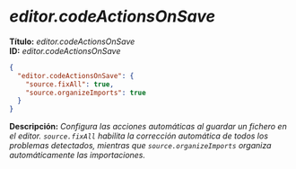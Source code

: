 <!-- Autor: Daniel Benjamin Perez Morales -->
<!-- GitHub: https://github.com/DanielBenjaminPerezMoralesDev13 -->
<!-- GitLab: https://gitlab.com/DanielBenjaminPerezMoralesDev13 -->
<!-- Correo electrónico: danielperezdev@proton.me -->

# ***editor.codeActionsOnSave***

**Título:** *editor.codeActionsOnSave*  
**ID:** *editor.codeActionsOnSave*

```json
{
  "editor.codeActionsOnSave": {
    "source.fixAll": true,
    "source.organizeImports": true
  }
}
```

**Descripción:** *Configura las acciones automáticas al guardar un fichero en el editor. `source.fixAll` habilita la corrección automática de todos los problemas detectados, mientras que `source.organizeImports` organiza automáticamente las importaciones.*
